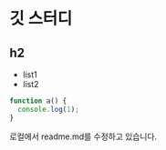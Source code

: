 # 깃 스터디
## h2

* list1
* list2

```javascript
function a() {
  console.log(1);
}
```

로컬에서 readme.md를 수정하고 있습니다.